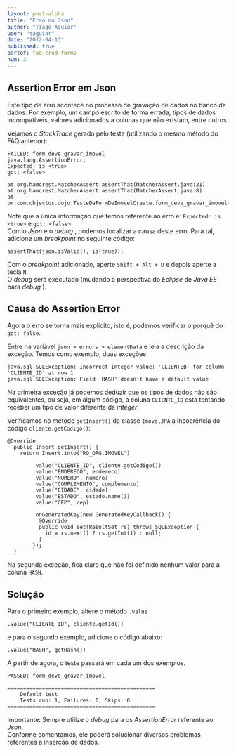 ```yaml
---
layout: post-alpha
title: "Erro no Json"
author: "Tiago Aguiar"
user: "taguiar"
date: "2012-04-13"
published: true
partof: faq-crud-forms
num: 2
---
```


## Assertion Error em Json

Este tipo de erro acontece no processo de gravação de dados no banco de dados. Por exemplo, um campo
escrito de forma errada, tipos de dados incompatíveis, valores adicionados a colunas que não existam,
entre outros.

Vejamos o _StackTrace_ gerado pelo teste (utilizando o mesmo método do FAQ anterior):

	FAILED: form_deve_gravar_imovel
	java.lang.AssertionError: 
	Expected: is <true>
    got: <false>

	at org.hamcrest.MatcherAssert.assertThat(MatcherAssert.java:21)
	at org.hamcrest.MatcherAssert.assertThat(MatcherAssert.java:8)
	at br.com.objectos.dojo.TesteDeFormDeImovelCreate.form_deve_gravar_imovel(TesteDeFormDeImovelCreate.java:89)
	
Note que a única informação que temos referente ao erro é: `Expected: is <true>` e `got: <false>`.<br>
Com o _Json_ e o _debug_ , podemos localizar a causa deste erro. Para tal, adicione um _breakpoint_ no 
seguinte código:

	assertThat(json.isValid(), is(true));

Com o _breakpoint_ adicionado, aperte `Shift + Alt + D` e depois aperte a tecla `N`.<br>
O _debug_ será executado (mudando a perspectiva do _Eclipse_ de _Java EE_ para _debug_ ).

## Causa do Assertion Error

Agora o erro se torna mais explicito, isto é, podemos verificar o porquê do `got: false`.

Entre na variável `json > errors > elementData` e leia a descrição da exceção. Temos como exemplo, duas
exceções:
	
	java.sql.SQLException: Incorrect integer value: 'CLIENTEB' for column 'CLIENTE_ID' at row 1
	java.sql.SQLException: Field 'HASH' doesn't have a default value
	
Na primeira exceção já podemos deduzir que os tipos de dados não são equivalentes, ou seja, em algum
código, a coluna `CLIENTE_ID` esta tentando receber um tipo de valor diferente de _integer_.<br>

Verificamos no método `getInsert()` da classe `ImovelJPA` a incoerência do código `cliente.getCodigo()`:

	@Override
	  public Insert getInsert() {
	    return Insert.into("RO_ORG.IMOVEL")
	
	        .value("CLIENTE_ID", cliente.getCodigo())
	        .value("ENDERECO", endereco)
	        .value("NUMERO", numero)
	        .value("COMPLEMENTO", complemento)
	        .value("CIDADE", cidade)
	        .value("ESTADO", estado.name())
	        .value("CEP", cep)
	
	        .onGeneratedKey(new GeneratedKeyCallback() {
	          @Override
	          public void set(ResultSet rs) throws SQLException {
	            id = rs.next() ? rs.getInt(1) : null;
	          }
	        });
	  }
	  
Na segunda exceção, fica claro que não foi definido nenhum valor para a coluna `HASH`.

## Solução

Para o primeiro exemplo, altere o método `.value`

	.value("CLIENTE_ID", cliente.getId())

 e para o segundo exemplo, adicione o código abaixo:

	.value("HASH", getHash())

A partir de agora, o teste passará em cada um dos exemplos.	 	  	
	
	PASSED: form_deve_gravar_imovel
	
	===============================================
	    Default test
	    Tests run: 1, Failures: 0, Skips: 0
	===============================================

Importante: Sempre utilize o _debug_ para os _AssertionError_ referente ao _Json_.<br>
Conforme comentamos, ele poderá solucionar diversos problemas referentes a inserção de dados. 